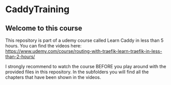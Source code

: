 # CaddyTraining
## Welcome to this course

This repository is part of a udemy course called Learn Caddy in less than 5 hours. You can find the videos here:  
https://www.udemy.com/course/routing-with-traefik-learn-traefik-in-less-than-2-hours/

I strongly recommend to watch the course BEFORE you play around with the provided files in this repository. In the subfolders you will find all the chapters that have been shown in the videos.
